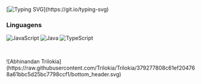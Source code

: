 [![Typing SVG](https://readme-typing-svg.herokuapp.com?color=%2336BCF7&lines=Fala+dev's!;Prazer%2C+sou+o+Nicolas.)](https://git.io/typing-svg)


### Linguagens

![JavaScript](https://img.shields.io/badge/-JavaScript-000?&logo=JavaScript)
![Java](https://img.shields.io/badge/-Java-000?&logo=Java&logoColor=007396)
![TypeScript](https://img.shields.io/badge/-TypeScript-000?&logo=TypeScript)

<br>
</p>
![Abhinandan Trilokia](https://raw.githubusercontent.com/Trilokia/Trilokia/379277808c61ef204768a61bbc5d25bc7798ccf1/bottom_header.svg)
<br>
</p>
